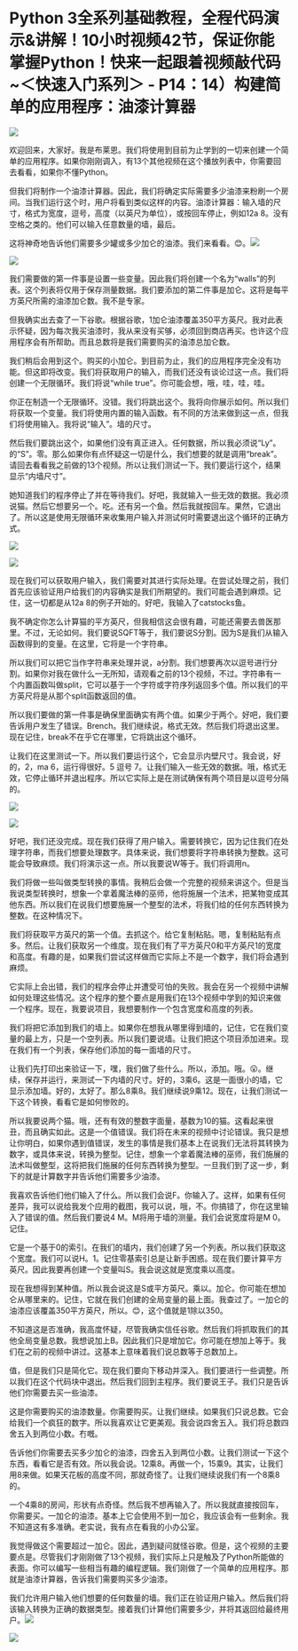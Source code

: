 # Python 3全系列基础教程，全程代码演示&讲解！10小时视频42节，保证你能掌握Python！快来一起跟着视频敲代码~＜快速入门系列＞ - P14：14）构建简单的应用程序：油漆计算器 

![](img/16039155a4c29256355bee4626f1789d_0.png)

欢迎回来，大家好。我是布莱恩。我们将使用到目前为止学到的一切来创建一个简单的应用程序。如果你刚刚调入，有13个其他视频在这个播放列表中，你需要回去看看，如果你不懂Python。

但我们将制作一个油漆计算器。因此，我们将确定实际需要多少油漆来粉刷一个房间。当我们运行这个时，用户将看到类似这样的内容。油漆计算器：输入墙的尺寸，格式为宽度，逗号，高度（以英尺为单位），或按回车停止，例如12a 8。没有空格之类的。他们可以输入任意数量的墙，最后。

这将神奇地告诉他们需要多少罐或多少加仑的油漆。我们来看看。😊。![](img/16039155a4c29256355bee4626f1789d_2.png)

![](img/16039155a4c29256355bee4626f1789d_3.png)

我们需要做的第一件事是设置一些变量。因此我们将创建一个名为“walls”的列表。这个列表将仅用于保存测量数据。我们要添加的第二件事是加仑。这将是每平方英尺所需的油漆加仑数。我不是专家。

但我确实出去查了一下谷歌。根据谷歌，1加仑油漆覆盖350平方英尺。我对此表示怀疑，因为每次我买油漆时，我从来没有买够，必须回到商店再买。也许这个应用程序会有所帮助。而且总数将是我们需要购买的油漆总加仑数。

我们稍后会用到这个。购买的小加仑。到目前为止，我们的应用程序完全没有功能。但这即将改变。我们将获取用户的输入，而我们还没有谈论过这一点。我们将创建一个无限循环。我们将说“while true”。你可能会想，哦，哇，哇，哇。

你正在制造一个无限循环。没错。我们将跳出这个。我将向你展示如何。所以我们将获取一个变量。我们将使用内置的输入函数。有不同的方法来做到这一点，但我们将使用输入。我将说“输入”。墙的尺寸。

然后我们要跳出这个，如果他们没有真正进入。任何数据，所以我必须说“Ly”。的“S”。零。那么如果你有点怀疑这一切是什么，我们想要的就是调用“break”。请回去看看我之前做的13个视频。所以让我们测试一下。我们要运行这个，结果显示“内墙尺寸”。

她知道我们的程序停止了并在等待我们。好吧，我就输入一些无效的数据。我必须说猫。然后它想要另一个。吃。还有另一个鱼。然后我就按回车。果然，它退出了。所以这是使用无限循环来收集用户输入并测试何时需要退出这个循环的正确方式。

![](img/16039155a4c29256355bee4626f1789d_5.png)

![](img/16039155a4c29256355bee4626f1789d_6.png)

现在我们可以获取用户输入，我们需要对其进行实际处理。在尝试处理之前，我们首先应该验证用户给我们的内容确实是我们所期望的。我们可能会遇到麻烦。记住，这一切都是从12a 8的例子开始的。好吧，我输入了catstocks鱼。

我不确定你怎么计算猫的平方英尺，但我相信这会很有趣，可能还需要去兽医那里。不过，无论如何。我们要说SQFT等于，我们要说S分割。因为S是我们从输入函数得到的变量。在这里，它将是一个字符串。

所以我们可以把它当作字符串来处理并说，a分割。我们想要再次以逗号进行分割。如果你对我在做什么一无所知，请观看之前的13个视频，不过。字符串有一个内置函数叫做split，它可以基于一个字符或字符序列返回多个值。所以我们的平方英尺将是从那个split函数返回的值。

所以我们要做的第一件事是确保里面确实有两个值。如果少于两个。好吧，我们要告诉用户发生了错误。Brench。我们继续说，格式无效。然后我们将退出这里。现在记住，break不在乎它在哪里，它将跳出这个循环。

让我们在这里测试一下。所以我们要运行这个，它会显示内壁尺寸。我会说，好的，2，ma 6，运行得很好。5 逗号 7。让我们输入一些无效的数据。哦，格式无效，它停止循环并退出程序。所以它实际上是在测试确保有两个项目是以逗号分隔的。

![](img/16039155a4c29256355bee4626f1789d_8.png)

![](img/16039155a4c29256355bee4626f1789d_9.png)

好吧，我们还没完成。现在我们获得了用户输入。需要转换它，因为记住我们在处理字符串，而我们想要处理数字。具体来说，我们想要将字符串转换为整数。这可能会导致麻烦。我们将演示这一点。所以我要说W等于。我们将调用n。

我们将做一些叫做类型转换的事情。我稍后会做一个完整的视频来讲这个。但是当我说类型转换时，想象一个拿着魔法棒的巫师，他将施展一个法术，把某物变成其他东西。所以我们在说我们想要施展一个整型的法术，将我们给的任何东西转换为整数。在这种情况下。

我们将获取平方英尺的第一个值。去抓这个。给它复制粘贴。嗯，复制粘贴有点多。然后。让我们获取另一个维度。现在我们有了平方英尺0和平方英尺1的宽度和高度。有趣的是，如果我们尝试这样做而它实际上不是一个数字，我们将会遇到麻烦。

它实际上会出错，我们的程序会停止并遭受可怕的失败。我会在另一个视频中讲解如何处理这些情况。这个程序的整个要点是用我们在13个视频中学到的知识来做一个程序。现在，我要说项目，我想要制作一个包含宽度和高度的列表。

我们将把它添加到我们的墙上。如果你在想我从哪里得到墙的，记住，它在我们变量的最上方，只是一个空列表。所以我们要说墙。让我们把这个项目添加进来。现在我们有一个列表，保存他们添加的每一面墙的尺寸。

让我们先打印出来验证一下，嘿，我们做了些什么。所以，添加。哦。😮。继续，保存并运行，来测试一下内墙的尺寸。好的，3乘6。这是一面很小的墙，它显示添加墙。好的，太好了。那么8乘8。我们继续说9乘12。现在，让我们测试一下这个转换，看看它是如何惨败的。

所以我要说两个猫。哦，还有有效的整数字面量，基数为10的猫。这看起来很丑，而且确实如此。这是一个值错误。我们将在未来的视频中讨论错误。我只是想让你明白，如果你遇到值错误，发生的事情是我们基本上在说我们无法将其转换为数字，或具体来说，转换为整型。记住，想象一个拿着魔法棒的巫师，我们施展的法术叫做整型，这将把我们施展的任何东西转换为整型。一旦我们到了这一步，剩下的就是计算数字并告诉他们需要多少油漆。

我喜欢告诉他们他们输入了什么。所以我们会说F。你输入了。这样，如果有任何差异，我可以说给我发个应用的截图，我可以说，哦，不。你搞错了，你在这里输入了错误的值。然后我们要说4 M。M将用于墙的测量。我们会说宽度将是M 0。记住。

它是一个基于0的索引。在我们的墙内，我们创建了另一个列表。所以我们获取这个宽度。我们可以说H。1。记住零基索引总是让新手困惑。现在我们要计算平方英尺。因此我要再创建一个变量叫S。我会说这就是宽度乘以高度。

现在我想得到某种值。所以我会说这是S或平方英尺。乘以。加仑。你可能在想加仑从哪里来的。记住，它就在我们创建的全局变量的最上面。我查过了。一加仑的油漆应该覆盖350平方英尺，所以。😊，这个值就是1除以350。

不知道这是否准确，我高度怀疑，尽管我确实信任谷歌。然后我们将抓取我们的其他全局变量总数。我想说加上B。因此我们只是增加它。你可能在想加上等于。我们在之前的视频中讲过。这基本上意味着我们说总数等于总数加上。

值，但是我们只是简化它。现在我们要向下移动并深入。我们要进行一些调整。所以我们在这个代码块中退出。然后我们回到主程序。我们要说王子。我们只是告诉他们你需要去买一些油漆。

这是你需要购买的油漆数量。你需要购买。让我们继续。如果我们只说总数。它会给我们一个疯狂的数字。所以我喜欢让它更美观。我会说四舍五入。我们将总数四舍五入到两位小数。冇嘅。

告诉他们你需要去买多少加仑的油漆，四舍五入到两位小数。让我们测试一下这个东西，看看它是否有效。所以我会说。12乘8。再做一个，15乘9。其实，让我们用8来做。如果天花板的高度不同，那就奇怪了。让我们继续说我们有一个8乘8的。

一个4乘8的房间，形状有点奇怪。然后我不想再输入了。所以我就直接按回车，你需要买。一加仑的油漆。基本上它会使用不到一加仑，我应该会有一些剩余。我不知道这有多准确。老实说，我有点在看我的小办公室。

我觉得做这个需要超过一加仑。因此，遇到疑问就怪谷歌。但是，这个视频的主要要点是。尽管我们才刚刚做了13个视频，我们实际上只是触及了Python所能做的表面。你可以编写一些相当有趣的编程逻辑。我们刚做了一个简单的应用程序。那就是油漆计算器，告诉我们需要购买多少油漆。

我们允许用户输入他们想要的任何数量的墙。我们正在验证用户输入。然后我们将该输入转换为正确的数据类型。接着我们计算他们需要多少，并将其返回给最终用户。![](img/16039155a4c29256355bee4626f1789d_11.png)

![](img/16039155a4c29256355bee4626f1789d_12.png)
